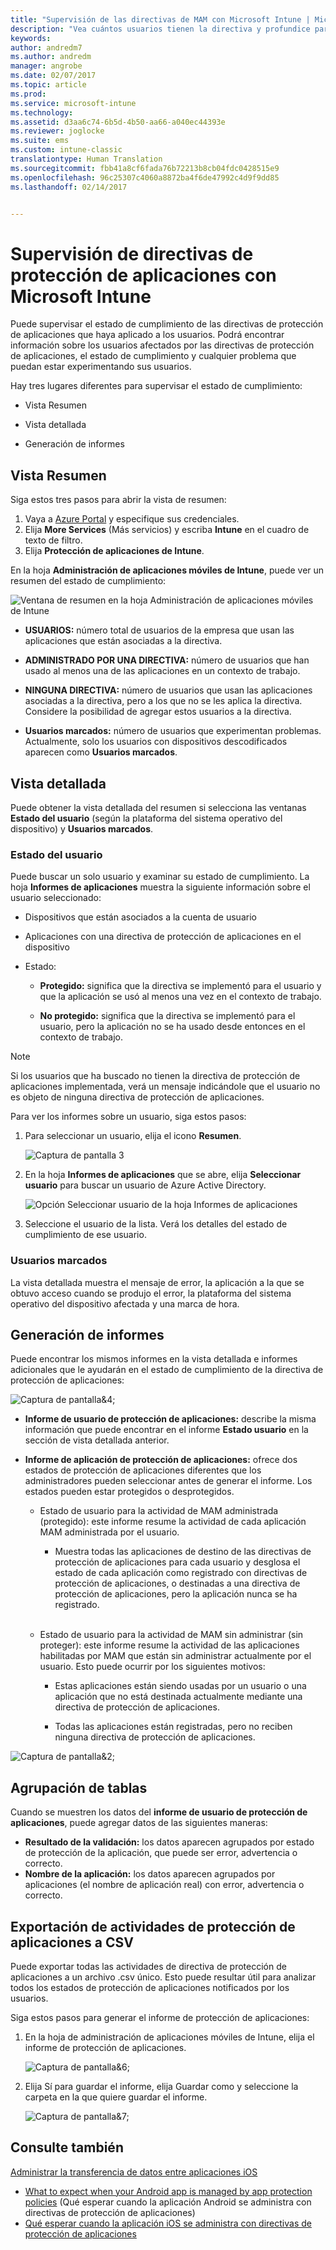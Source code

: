 ```yaml
---
title: "Supervisión de las directivas de MAM con Microsoft Intune | Microsoft Docs"
description: "Vea cuántos usuarios tienen la directiva y profundice para descubrir más detalles."
keywords: 
author: andredm7
ms.author: andredm
manager: angrobe
ms.date: 02/07/2017
ms.topic: article
ms.prod: 
ms.service: microsoft-intune
ms.technology: 
ms.assetid: d3aa6c74-6b5d-4b50-aa66-a040ec44393e
ms.reviewer: joglocke
ms.suite: ems
ms.custom: intune-classic
translationtype: Human Translation
ms.sourcegitcommit: fbb41a8cf6fada76b72213b8cb04fdc0428515e9
ms.openlocfilehash: 96c25307c4060a8872ba4f6de47992c4d9f9dd85
ms.lasthandoff: 02/14/2017


---
```


# <a name="monitor-app-protection-policies-with-microsoft-intune"></a>Supervisión de directivas de protección de aplicaciones con Microsoft Intune
Puede supervisar el estado de cumplimiento de las directivas de protección de aplicaciones que haya aplicado a los usuarios. Podrá encontrar información sobre los usuarios afectados por las directivas de protección de aplicaciones, el estado de cumplimiento y cualquier problema que puedan estar experimentando sus usuarios.

Hay tres lugares diferentes para supervisar el estado de cumplimiento:

-   Vista Resumen

-   Vista detallada

-   Generación de informes

## <a name="summary-view"></a>Vista Resumen

Siga estos tres pasos para abrir la vista de resumen:

1. Vaya a [Azure Portal](https://portal.azure.com) y especifique sus credenciales.
2. Elija **More Services** (Más servicios) y escriba **Intune** en el cuadro de texto de filtro.
3. Elija **Protección de aplicaciones de Intune**.

En la hoja **Administración de aplicaciones móviles de Intune**, puede ver un resumen del estado de cumplimiento:

![Ventana de resumen en la hoja Administración de aplicaciones móviles de Intune](../media/mam-azure-portal-user-status-summary.png)

-   **USUARIOS:** número total de usuarios de la empresa que usan las aplicaciones que están asociadas a la directiva.

-   **ADMINISTRADO POR UNA DIRECTIVA:** número de usuarios que han usado al menos una de las aplicaciones en un contexto de trabajo.

-   **NINGUNA DIRECTIVA:** número de usuarios que usan las aplicaciones asociadas a la directiva, pero a los que no se les aplica la directiva. Considere la posibilidad de agregar estos usuarios a la directiva.

- **Usuarios marcados:** número de usuarios que experimentan problemas. Actualmente, solo los usuarios con dispositivos descodificados aparecen como **Usuarios marcados**.


## <a name="detailed-view"></a>Vista detallada
Puede obtener la vista detallada del resumen si selecciona las ventanas **Estado del usuario** (según la plataforma del sistema operativo del dispositivo) y **Usuarios marcados**.

### <a name="user-status"></a>Estado del usuario
Puede buscar un solo usuario y examinar su estado de cumplimiento. La hoja **Informes de aplicaciones** muestra la siguiente información sobre el usuario seleccionado:
- Dispositivos que están asociados a la cuenta de usuario

- Aplicaciones con una directiva de protección de aplicaciones en el dispositivo

- Estado:

  - **Protegido:** significa que la directiva se implementó para el usuario y que la aplicación se usó al menos una vez en el contexto de trabajo.

  - **No protegido:** significa que la directiva se implementó para el usuario, pero la aplicación no se ha usado desde entonces en el contexto de trabajo.

>[!NOTE]
> Si los usuarios que ha buscado no tienen la directiva de protección de aplicaciones implementada, verá un mensaje indicándole que el usuario no es objeto de ninguna directiva de protección de aplicaciones.

Para ver los informes sobre un usuario, siga estos pasos:

1.  Para seleccionar un usuario, elija el icono **Resumen**.

    ![Captura de pantalla 3](../media/MAM-reporting-6.png)

2. En la hoja **Informes de aplicaciones** que se abre, elija **Seleccionar usuario** para buscar un usuario de Azure Active Directory.

    ![Opción Seleccionar usuario de la hoja Informes de aplicaciones](../media/MAM-reporting-2.png)

3. Seleccione el usuario de la lista. Verá los detalles del estado de cumplimiento de ese usuario.

### <a name="flagged-users"></a>Usuarios marcados
La vista detallada muestra el mensaje de error, la aplicación a la que se obtuvo acceso cuando se produjo el error, la plataforma del sistema operativo del dispositivo afectada y una marca de hora.

## <a name="reporting-view"></a>Generación de informes

Puede encontrar los mismos informes en la vista detallada e informes adicionales que le ayudarán en el estado de cumplimiento de la directiva de protección de aplicaciones:

![Captura de pantalla&4;](../media/MAM-reporting-7.png)

-   **Informe de usuario de protección de aplicaciones:** describe la misma información que puede encontrar en el informe **Estado usuario** en la sección de vista detallada anterior.

-   **Informe de aplicación de protección de aplicaciones:** ofrece dos estados de protección de aplicaciones diferentes que los administradores pueden seleccionar antes de generar el informe. Los estados pueden estar protegidos o desprotegidos.

    -   Estado de usuario para la actividad de MAM administrada (protegido): este informe resume la actividad de cada aplicación MAM administrada por el usuario.

        -   Muestra todas las aplicaciones de destino de las directivas de protección de aplicaciones para cada usuario y desglosa el estado de cada aplicación como registrado con directivas de protección de aplicaciones, o destinadas a una directiva de protección de aplicaciones, pero la aplicación nunca se ha registrado.
<br></br>
    -   Estado de usuario para la actividad de MAM sin administrar (sin proteger): este informe resume la actividad de las aplicaciones habilitadas por MAM que están sin administrar actualmente por el usuario. Esto puede ocurrir por los siguientes motivos:

        -   Estas aplicaciones están siendo usadas por un usuario o una aplicación que no está destinada actualmente mediante una directiva de protección de aplicaciones.

        -   Todas las aplicaciones están registradas, pero no reciben ninguna directiva de protección de aplicaciones.

![Captura de pantalla&2;](../media/MAM-reporting-4.png)

## <a name="table-grouping"></a>Agrupación de tablas

Cuando se muestren los datos del **informe de usuario de protección de aplicaciones**, puede agregar datos de las siguientes maneras:

- **Resultado de la validación:** los datos aparecen agrupados por estado de protección de la aplicación, que puede ser error, advertencia o correcto.
- **Nombre de la aplicación:** los datos aparecen agrupados por aplicaciones (el nombre de aplicación real) con error, advertencia o correcto.

## <a name="export-app-protection-activities-to-csv"></a>Exportación de actividades de protección de aplicaciones a CSV

Puede exportar todas las actividades de directiva de protección de aplicaciones a un archivo .csv único. Esto puede resultar útil para analizar todos los estados de protección de aplicaciones notificados por los usuarios.

Siga estos pasos para generar el informe de protección de aplicaciones:

1. En la hoja de administración de aplicaciones móviles de Intune, elija el informe de protección de aplicaciones.

    ![Captura de pantalla&6;](../media/app-protection-report-csv-2.png)

2. Elija Sí para guardar el informe, elija Guardar como y seleccione la carpeta en la que quiere guardar el informe.

    ![Captura de pantalla&7;](../media/app-protection-report-csv-1.png)

## <a name="see-also"></a>Consulte también
[Administrar la transferencia de datos entre aplicaciones iOS](manage-data-transfer-between-ios-apps-with-microsoft-intune.md)

* [What to expect when your Android app is managed by app protection policies](user-experience-for-mam-enabled-android-apps-with-microsoft-intune.md) (Qué esperar cuando la aplicación Android se administra con directivas de protección de aplicaciones)
* [Qué esperar cuando la aplicación iOS se administra con directivas de protección de aplicaciones](user-experience-for-mam-enabled-ios-apps-with-microsoft-intune.md)

